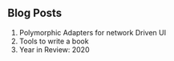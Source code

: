 ## Blog Posts
1. Polymorphic Adapters for network Driven UI
2. Tools to write a book
3. Year in Review: 2020